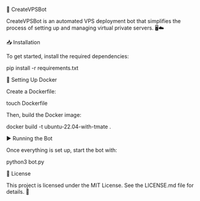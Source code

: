 🚀 CreateVPSBot

CreateVPSBot is an automated VPS deployment bot that simplifies the process of setting up and managing virtual private servers. 🖥️☁️

📥 Installation

To get started, install the required dependencies:

pip install -r requirements.txt

🐳 Setting Up Docker

Create a Dockerfile:

touch Dockerfile

Then, build the Docker image:

docker build -t ubuntu-22.04-with-tmate .

▶️ Running the Bot

Once everything is set up, start the bot with:

python3 bot.py

📜 License

This project is licensed under the MIT License. See the LICENSE.md file for details. 📄
